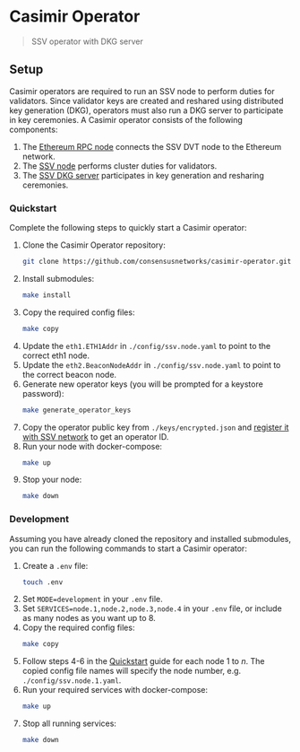 # Casimir Operator

> SSV operator with DKG server

## Setup

Casimir operators are required to run an SSV node to perform duties for validators. Since validator keys are created and reshared using distributed key generation (DKG), operators must also run a DKG server to participate in key ceremonies. A Casimir operator consists of the following components:

1. The [Ethereum RPC node](#ethereum-rpc-node) connects the SSV DVT node to the Ethereum network.
2. The [SSV node](#ssv-node) performs cluster duties for validators.
3. The [SSV DKG server](#ssv-dkg-server) participates in key generation and resharing ceremonies.

### Quickstart

Complete the following steps to quickly start a Casimir operator:

1. Clone the Casimir Operator repository:
    ```bash
    git clone https://github.com/consensusnetworks/casimir-operator.git && cd casimir-operator
    ```
2. Install submodules:
    ```bash
    make install
    ```
3. Copy the required config files:
    ```bash
    make copy
    ```
4. Update the `eth1.ETH1Addr` in `./config/ssv.node.yaml` to point to the correct eth1 node.
5. Update the `eth2.BeaconNodeAddr` in `./config/ssv.node.yaml` to point to the correct beacon node.
6. Generate new operator keys (you will be prompted for a keystore password):
    ```bash
    make generate_operator_keys
    ```
7. Copy the operator public key from `./keys/encrypted.json` and [register it with SSV network](https://docs.ssv.network/run-a-node/operator-node/registration) to get an operator ID.
8. Run your node with docker-compose:
    ```bash
    make up
    ```
9. Stop your node:
    ```bash
    make down
    ```

### Development

Assuming you have already cloned the repository and installed submodules, you can run the following commands to start a Casimir operator:

1. Create a `.env` file:
    ```bash
    touch .env
    ```
2. Set `MODE=development` in your `.env` file.
3. Set `SERVICES=node.1,node.2,node.3,node.4` in your `.env` file, or include as many nodes as you want up to 8.
4. Copy the required config files:
    ```bash
    make copy
    ```
5. Follow steps 4-6 in the [Quickstart](#quickstart) guide for each node 1 to _n_. The copied config file names will specify the node number, e.g. `./config/ssv.node.1.yaml`. 
6. Run your required services with docker-compose:
    ```bash
    make up
    ```
7. Stop all running services:
    ```bash
    make down
    ```
